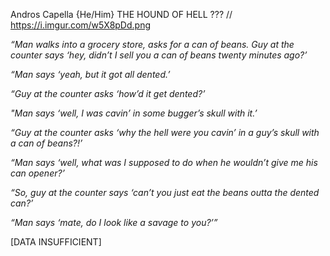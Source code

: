 Andros Capella {He/Him}
THE HOUND OF HELL
??? //
https://i.imgur.com/w5X8pDd.png

*“Man walks into a grocery store, asks for a can of beans. Guy at the counter says ‘hey, didn’t I sell you a can of beans twenty minutes ago?’*

*“Man says ‘yeah, but it got all dented.’*

*“Guy at the counter asks ‘how’d it get dented?’*

*"Man says ‘well, I was cavin’ in some bugger’s skull with it.’*

*“Guy at the counter asks ‘why the hell were you cavin’ in a guy’s skull with a can of beans?!’*

*“Man says ‘well, what was I supposed to do when he wouldn’t give me his can opener?’*

*“So, guy at the counter says ‘can’t you just eat the beans outta the dented can?’*

*“Man says ‘mate, do I look like a savage to you?’”*

[DATA INSUFFICIENT]
